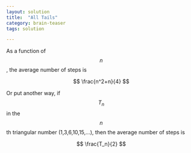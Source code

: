 ```yaml
---
layout: solution
title:  "All Tails"
category: brain-teaser
tags: solution

---
```


As a function of $$n$$, the average number of steps is

$$
\frac{n^2+n}{4}
$$

Or put another way, if $$T_n$$ in the $$n$$th triangular number (1,3,6,10,15,...), then the average number of steps is

$$
\frac{T_n}{2}
$$

